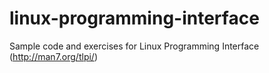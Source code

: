 linux-programming-interface
===========================

Sample code and exercises for Linux Programming Interface (http://man7.org/tlpi/)
